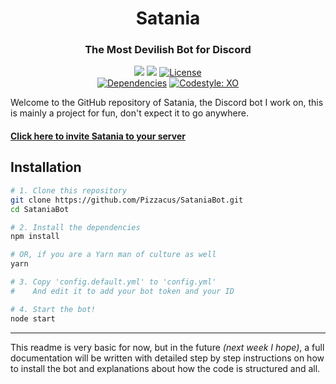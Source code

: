 <div align="center">
  <h1>Satania</h1>
  <h3>The Most Devilish Bot for Discord</h3>
  <p>
    <a href="https://discord.gg/rC9ebp7"><img src="https://discordapp.com/api/guilds/310180409541394432/embed.png"></a>
    <a href="https://codeclimate.com/github/Pizzacus/SataniaBot/maintainability"><img src="https://api.codeclimate.com/v1/badges/a191a5b431b162fd5af1/maintainability" /></a>
    <a href="https://choosealicense.com/licenses/agpl-3.0/"><img src="https://img.shields.io/github/license/Pizzacus/SataniaBot.svg" alt="License"/></a><br>
    <a href="https://david-dm.org/Pizzacus/SataniaBot"><img src="https://img.shields.io/david/Pizzacus/SataniaBot.svg" alt="Dependencies"/></a>
    <a href="https://github.com/sindresorhus/xo"><img src="https://img.shields.io/badge/code_style-XO-5ed9c7.svg" alt="Codestyle: XO"/></a>
  </p>
</div>


Welcome to the GitHub repository of Satania, the Discord bot I work on, this is mainly a project for fun, don't expect it to go anywhere.

#### [Click here to invite Satania to your server](https://discordapp.com/oauth2/authorize?client_id=328098137522700292&permissions=314432&scope=bot)

## Installation

```bash
# 1. Clone this repository
git clone https://github.com/Pizzacus/SataniaBot.git
cd SataniaBot

# 2. Install the dependencies
npm install

# OR, if you are a Yarn man of culture as well
yarn

# 3. Copy 'config.default.yml' to 'config.yml'
#    And edit it to add your bot token and your ID

# 4. Start the bot!
node start
```

------

This readme is very basic for now, but in the future *(next week I hope)*, a full documentation will be written with detailed step by step instructions on how to install the bot and explanations about how the code is structured and all.
